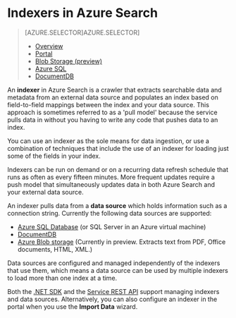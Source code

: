 <properties
    pageTitle="Indexers in Azure Search | Microsoft Azure | Hosted cloud search service"
    description="Crawl a database to extract searchable data and populate an Azure Search index."
    services="search"
    documentationCenter=""
    authors="HeidiSteen"
    manager="mblythe"
    editor=""
    tags="azure-portal"/>

<tags
    ms.service="search"
    ms.devlang="na"
    ms.workload="search"
    ms.topic="get-started-article"
    ms.tgt_pltfrm="na"
    ms.date="01/24/2016"
    ms.author="heidist"/>

# Indexers in Azure Search
> [AZURE.SELECTOR]AZURE.SELECTOR]
> 
> * [Overview](search-indexer-overview.md)
> * [Portal](search-import-data-portal.md)
> * [Blob Storage (preview)](search-howto-indexing-azure-blob-storage.md)
> * [Azure SQL](search-howto-connecting-azure-sql-database-to-azure-search-using-indexers-2015-02-28.md)
> * [DocumentDB](../documentdb/documentdb-search-indexer.md)
> 
> 
An **indexer** in Azure Search is a crawler that extracts searchable data and metadata from an external data source and populates an index based on field-to-field mappings between the index and your data source. This approach is sometimes referred to as a 'pull model' because the service pulls data in without you having to write any code that pushes data to an index.

You can use an indexer as the sole means for data ingestion, or use a combination of techniques that include the use of an indexer for loading just some of the fields in your index.

Indexers can be run on demand or on a recurring data refresh schedule that runs as often as every fifteen minutes. More frequent updates require a push model that simultaneously updates data in both Azure Search and your external data source.

An indexer pulls data from a **data source** which holds information such as a connection string. Currently the following data sources are supported:

* [Azure SQL Database](search-howto-connecting-azure-sql-database-to-azure-search-using-indexers-2015-02-28.md) (or SQL Server in an Azure virtual machine)
* [DocumentDB](../documentdb/documentdb-search-indexer.md)
* [Azure Blob storage](search-howto-indexing-azure-blob-storage.md) (Currently in preview. Extracts text from PDF, Office documents, HTML, XML.)

Data sources are configured and managed independently of the indexers that use them, which means a data source can be used by multiple indexers to load more than one index at a time.

Both the [.NET SDK](https://msdn.microsoft.com/library/azure/microsoft.azure.search.iindexersoperations.aspx) and the [Service REST API](https://msdn.microsoft.com/library/azure/dn946891.aspx) support managing indexers and data sources. Alternatively, you can also configure an indexer in the portal when you use the **Import Data** wizard.


